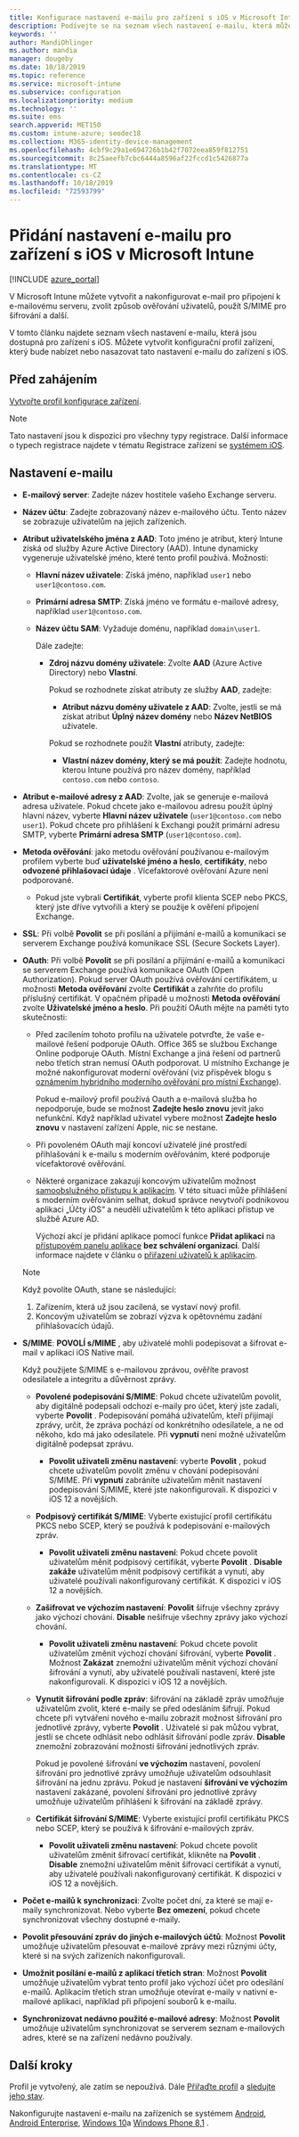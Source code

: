 ```yaml
---
title: Konfigurace nastavení e-mailu pro zařízení s iOS v Microsoft Intune – Azure | Microsoft Docs
description: Podívejte se na seznam všech nastavení e-mailu, která můžete nakonfigurovat a přidat do zařízení se systémem iOS v Microsoft Intune, včetně použití serverů Exchange a získání atributů z Azure Active Directory. Můžete taky povolit SSL, ověřovat uživatele pomocí certifikátů nebo uživatelského jména a hesla a synchronizovat e-mail na zařízeních s iOS pomocí profilů konfigurace zařízení v Microsoft Intune.
keywords: ''
author: MandiOhlinger
ms.author: mandia
manager: dougeby
ms.date: 10/18/2019
ms.topic: reference
ms.service: microsoft-intune
ms.subservice: configuration
ms.localizationpriority: medium
ms.technology: ''
ms.suite: ems
search.appverid: MET150
ms.custom: intune-azure; seodec18
ms.collection: M365-identity-device-management
ms.openlocfilehash: 4cbf9c29a1e694726b1b42f7072eea859f812751
ms.sourcegitcommit: 8c25aeefb7cbc6444a8596af22fccd1c5426877a
ms.translationtype: MT
ms.contentlocale: cs-CZ
ms.lasthandoff: 10/18/2019
ms.locfileid: "72593799"
---
```

# <a name="add-e-mail-settings-for-ios-devices-in-microsoft-intune"></a>Přidání nastavení e-mailu pro zařízení s iOS v Microsoft Intune

[!INCLUDE [azure_portal](../includes/azure_portal.md)]

V Microsoft Intune můžete vytvořit a nakonfigurovat e-mail pro připojení k e-mailovému serveru, zvolit způsob ověřování uživatelů, použít S/MIME pro šifrování a další.

V tomto článku najdete seznam všech nastavení e-mailu, která jsou dostupná pro zařízení s iOS. Můžete vytvořit konfigurační profil zařízení, který bude nabízet nebo nasazovat tato nastavení e-mailu do zařízení s iOS.

## <a name="before-you-begin"></a>Před zahájením

[Vytvořte profil konfigurace zařízení](../email-settings-configure.md).

> [!NOTE]
> Tato nastavení jsou k dispozici pro všechny typy registrace. Další informace o typech registrace najdete v tématu Registrace zařízení se [systémem iOS](../ios-enroll.md).

## <a name="email-settings"></a>Nastavení e-mailu

- **E-mailový server**: Zadejte název hostitele vašeho Exchange serveru.
- **Název účtu**: Zadejte zobrazovaný název e-mailového účtu. Tento název se zobrazuje uživatelům na jejich zařízeních.
- **Atribut uživatelského jména z AAD**: Toto jméno je atribut, který Intune získá od služby Azure Active Directory (AAD). Intune dynamicky vygeneruje uživatelské jméno, které tento profil používá. Možnosti:
  - **Hlavní název uživatele**: Získá jméno, například `user1` nebo `user1@contoso.com`.
  - **Primární adresa SMTP**: Získá jméno ve formátu e-mailové adresy, například `user1@contoso.com`.
  - **Název účtu SAM**: Vyžaduje doménu, například `domain\user1`.

    Dále zadejte:  
    - **Zdroj názvu domény uživatele**: Zvolte **AAD** (Azure Active Directory) nebo **Vlastní**.

      Pokud se rozhodnete získat atributy ze služby **AAD**, zadejte:
      - **Atribut názvu domény uživatele z AAD**: Zvolte, jestli se má získat atribut **Úplný název domény** nebo **Název NetBIOS** uživatele.

      Pokud se rozhodnete použít **Vlastní** atributy, zadejte:
      - **Vlastní název domény, který se má použít**: Zadejte hodnotu, kterou Intune používá pro název domény, například `contoso.com` nebo `contoso`.

- **Atribut e-mailové adresy z AAD**: Zvolte, jak se generuje e-mailová adresa uživatele. Pokud chcete jako e-mailovou adresu použít úplný hlavní název, vyberte **Hlavní název uživatele** (`user1@contoso.com` nebo `user1`). Pokud chcete pro přihlášení k Exchangi použít primární adresu SMTP, vyberte **Primární adresa SMTP** (`user1@contoso.com`).
- **Metoda ověřování**: jako metodu ověřování používanou e-mailovým profilem vyberte buď **uživatelské jméno a heslo**, **certifikáty**, nebo **odvozené přihlašovací údaje** . Vícefaktorové ověřování Azure není podporované.
  - Pokud jste vybrali **Certifikát**, vyberte profil klienta SCEP nebo PKCS, který jste dříve vytvořili a který se použije k ověření připojení Exchange.
- **SSL**: Při volbě **Povolit** se při posílání a přijímání e-mailů a komunikaci se serverem Exchange používá komunikace SSL (Secure Sockets Layer).
- **OAuth**: Při volbě **Povolit** se při posílání a přijímání e-mailů a komunikaci se serverem Exchange používá komunikace OAuth (Open Authorization). Pokud server OAuth používá ověřování certifikátem, u možnosti **Metoda ověřování** zvolte **Certifikát** a zahrňte do profilu příslušný certifikát. V opačném případě u možnosti **Metoda ověřování** zvolte **Uživatelské jméno a heslo**. Při použití OAuth mějte na paměti tyto skutečnosti:

  - Před zacílením tohoto profilu na uživatele potvrďte, že vaše e-mailové řešení podporuje OAuth. Office 365 se službou Exchange Online podporuje OAuth. Místní Exchange a jiná řešení od partnerů nebo třetích stran nemusí OAuth podporovat. U místního Exchange je možné nakonfigurovat moderní ověřování (viz příspěvek blogu s [oznámením hybridního moderního ověřování pro místní Exchange](https://blogs.technet.microsoft.com/exchange/2017/12/06/announcing-hybrid-modern-authentication-for-exchange-on-premises/)).

    Pokud e-mailový profil používá Oauth a e-mailová služba ho nepodporuje, bude se možnost **Zadejte heslo znovu** jevit jako nefunkční. Když například uživatel vybere možnost **Zadejte heslo znovu** v nastavení zařízení Apple, nic se nestane.

  - Při povoleném OAuth mají koncoví uživatelé jiné prostředí přihlašování k e-mailu s moderním ověřováním, které podporuje vícefaktorové ověřování. 

  - Některé organizace zakazují koncovým uživatelům možnost [samoobslužného přístupu k aplikacím](https://docs.microsoft.com/azure/active-directory/manage-apps/manage-self-service-access). V této situaci může přihlášení s moderním ověřováním selhat, dokud správce nevytvoří podnikovou aplikaci „Účty iOS“ a neudělí uživatelům k této aplikaci přístup ve službě Azure AD.

    Výchozí akcí je přidání aplikace pomocí funkce **Přidat aplikaci** na [přístupovém panelu aplikace](https://docs.microsoft.com/azure/active-directory/user-help/active-directory-saas-access-panel-introduction) **bez schválení organizací**. Další informace najdete v článku o [přiřazení uživatelů k aplikacím](https://docs.microsoft.com/azure/active-directory/manage-apps/ways-users-get-assigned-to-applications).

  > [!NOTE]
  > Když povolíte OAuth, stane se následující:  
  > 1. Zařízením, která už jsou zacílená, se vystaví nový profil.
  > 2. Koncovým uživatelům se zobrazí výzva k opětovnému zadání přihlašovacích údajů.

- **S/MIME**: **POVOLÍ s/MIME** , aby uživatelé mohli podepisovat a šifrovat e-mail v aplikaci iOS Native mail. 

  Když použijete S/MIME s e-mailovou zprávou, ověříte pravost odesilatele a integritu a důvěrnost zprávy.

  - **Povolené podepisování S/MIME**: Pokud chcete uživatelům povolit, aby digitálně podepsali odchozí e-maily pro účet, který jste zadali, vyberte **Povolit** . Podepisování pomáhá uživatelům, kteří přijímají zprávy, určit, že zpráva pochází od konkrétního odesílatele, a ne od někoho, kdo má jako odesílatele. Při **vypnutí** není možné uživatelům digitálně podepsat zprávu.
    - **Povolit uživateli změnu nastavení**: vyberte **Povolit** , pokud chcete uživatelům povolit změnu v chování podepisování S/MIME. Při **vypnutí** zabráníte uživatelům měnit nastavení podepisování S/MIME, které jste nakonfigurovali. K dispozici v iOS 12 a novějších.

  - **Podpisový certifikát S/MIME**: Vyberte existující profil certifikátu PKCS nebo SCEP, který se používá k podepisování e-mailových zpráv.
    - **Povolit uživateli změnu nastavení**: Pokud chcete povolit uživatelům měnit podpisový certifikát, vyberte **Povolit** . **Disable zakáže** uživatelům měnit podpisový certifikát a vynutí, aby uživatelé používali nakonfigurovaný certifikát. K dispozici v iOS 12 a novějších.

  - **Zašifrovat ve výchozím nastavení**: **Povolit** šifruje všechny zprávy jako výchozí chování. **Disable** nešifruje všechny zprávy jako výchozí chování.
    - **Povolit uživateli změnu nastavení**: Pokud chcete povolit uživatelům změnit výchozí chování šifrování, vyberte **Povolit** . Možnost **Zakázat** znemožní uživatelům měnit výchozí chování šifrování a vynutí, aby uživatelé používali nastavení, které jste nakonfigurovali. K dispozici v iOS 12 a novějších.

  - **Vynutit šifrování podle zpráv**: šifrování na základě zpráv umožňuje uživatelům zvolit, které e-maily se před odesláním šifrují. Pokud chcete při vytváření nového e-mailu zobrazit možnost šifrování pro jednotlivé zprávy, vyberte **Povolit** . Uživatelé si pak můžou vybrat, jestli se chcete odhlásit nebo odhlásit šifrování podle zpráv. **Disable** znemožní zobrazování možnosti šifrování jednotlivých zpráv.

    Pokud je povolené šifrování **ve výchozím** nastavení, povolení šifrování pro jednotlivé zprávy umožňuje uživatelům odsouhlasit šifrování na jednu zprávu. Pokud je nastavení **šifrování ve výchozím** nastavení zakázané, povolení šifrování pro jednotlivé zprávy umožňuje uživatelům přihlášení k šifrování na základě zprávy.

  - **Certifikát šifrování S/MIME**: Vyberte existující profil certifikátu PKCS nebo SCEP, který se používá k šifrování e-mailových zpráv.
    - **Povolit uživateli změnu nastavení**: Pokud chcete povolit uživatelům změnit šifrovací certifikát, klikněte na **Povolit** . **Disable** znemožní uživatelům měnit šifrovací certifikát a vynutí, aby uživatelé používali nakonfigurovaný certifikát. K dispozici v iOS 12 a novějších.
- **Počet e-mailů k synchronizaci**: Zvolte počet dní, za které se mají e-maily synchronizovat. Nebo vyberte **Bez omezení**, pokud chcete synchronizovat všechny dostupné e-maily.
- **Povolit přesouvání zpráv do jiných e-mailových účtů**: Možnost **Povolit** umožňuje uživatelům přesouvat e-mailové zprávy mezi různými účty, které si na svých zařízeních nakonfigurovali.
- **Umožnit posílání e-mailů z aplikací třetích stran**: Možnost **Povolit** umožňuje uživatelům vybrat tento profil jako výchozí účet pro odesílání e-mailů. Aplikacím třetích stran umožňuje otevírat e-maily v nativní e-mailové aplikaci, například při připojení souborů k e-mailu.
- **Synchronizovat nedávno použité e-mailové adresy**: Možnost **Povolit** umožňuje uživatelům synchronizovat se serverem seznam e-mailových adres, které se na zařízení nedávno používaly.

## <a name="next-steps"></a>Další kroky

Profil je vytvořený, ale zatím se nepoužívá. Dále [Přiřaďte profil](../device-profile-assign.md) a [sledujte jeho stav](../device-profile-monitor.md).

Nakonfigurujte nastavení e-mailu na zařízeních se systémem [Android](../email-settings-android.md), [Android Enterprise](../email-settings-android-enterprise.md), [Windows 10](email-settings-windows-10.md)a [Windows Phone 8,1](email-settings-windows-phone-8-1.md) .
